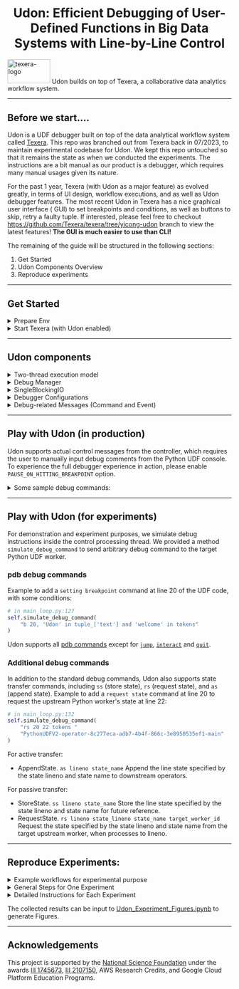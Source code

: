 <h1 align="center">Udon: Efficient Debugging of User-Defined Functions in Big Data Systems with Line-by-Line Control</h1>

<img src="core/new-gui/src/assets/logos/full_logo_small.png" alt="texera-logo" width="96px" height="54.5px"/> Udon builds on top of Texera, a collaborative data analytics workflow system.

***

## Before we start….

Udon is a UDF debugger built on top of the data analytical workflow system
called [Texera](https://github.com/Texera/texera). This repo was branched out from Texera back in 07/2023, to maintain
experimental codebase for Udon. We kept this repo untouched so that it remains the state as when we conducted the
experiments. The instructions are a bit manual as our product is a debugger, which requires many manual usages given its
nature.

For the past 1 year, Texera (with Udon as a major feature) as evolved greatly, in terms of UI design, workflow
executions, and as well as Udon debugger features. The most recent Udon in Texera has a nice graphical user interface (
GUI) to set breakpoints and conditions, as well as buttons to skip, retry a faulty tuple. If interested, please feel
free to checkout https://github.com/Texera/texera/tree/yicong-udon branch to view the latest features! **The GUI is much
easier to use than CLI!**

The remaining of the guide will be structured in the following sections:

1. Get Started
2. Udon Components Overview
3. Reproduce experiments

***

## Get Started

<details>
  <summary>Prepare Env</summary>

1. Clone this repo: `git clone https://github.com/Texera/Udon`
2. Prepare backend:
    1. Get into `core/amber` folder
    2. Install JDK@11
    3. Install sbt@1.5.5
    4. (Optional) Test building the project with `sbt clean package`
3. Prepare frontend:
    1. Get into `core/new-gui` folder
    2. Install node@18LTS
    3. Install yarn@1.22.22
    4. Install dependencies: `yarn install`
4. Prepare Python
    1. Install python@3.9
    2. Create a Python virtualenv `python3.9 -m venv venv`
    3. Checkout to the new virtual env: `source venv/bin/activate`
    4. **Important** Find out your Python executable path: `which python` and enter it into `core/amber/src/main/resources/python_udf.conf` -> `path` field
    5. Install Python dependencies: `pip install -r core/amber/requirements.txt`
    6. Some of the tests workflows require more dependencies:
        1. `pip install nltk`
        2. `pip install spacy~=3.2.6` , then `python -m spacy download en_core_web_sm`\
        3. `pip install Pillow`
    

</details>

<details>
  <summary>Start Texera (with Udon enabled)</summary>

1. Get back into `core/`
2. Start the service by executing `./scripts/deploy-daemon.sh`, which will start a web service at port 8080 and a
   worker instance.
3. In the browser, navigate to http://localhost:8080 to access the Texera service. We can run workflows and Udon tests
   here.
4. To terminate, execute `./scripts/terminate-daemon.sh` which will stop all services and release all ports.
</details>


***

## Udon components
<details>
  <summary>Two-thread execution model</summary>
Udon executes Python UDFs with a two-thread model.

- [Data processing thread](https://github.com/Texera/Udon/blob/master/core/amber/src/main/python/core/runnables/data_processor.py)
- [Control processing thread](https://github.com/Texera/Udon/blob/master/core/amber/src/main/python/core/runnables/main_loop.py)
</details>


<details>
  <summary>Debug Manager</summary>
Udon manages the integrated debugger with
a [DebuggerManager](https://github.com/Texera/Udon/blob/master/core/amber/src/main/python/core/architecture/managers/debug_manager.py).

</details>

<details>
  <summary>SingleBlockingIO</summary>
The customized IO that supports:
-Transferring one message at a time, from producer to consumer.
-Blocking readline() when no message is available.
-Whenever being blocked, it switches between producer and consumer.

With the `SingleBlockingIO`, we achieved the context switch between the control processing (aka, `main_loop`) and data
processing threads.
</details>

<details>
  <summary>Debugger Configurations</summary>
There are the following configurations:

| Parameter name              | Type | Default Value | Usage                                                             |
|-----------------------------|------|---------------|-------------------------------------------------------------------|
| PAUSE_ON_HITTING_BREAKPOINT | Bool | False         | Let the debugger halt the execution when hitting a breakpoint.    |
| PAUSE_ON_SETTING_BREAKPOINT | Bool | False         | Let the debugger halt the execution when a new breakpoint is set. |
| OP1_ENABLED                 | Bool | False         | Enables OP1, to hot-swap UDF code                                 |
| OP2_ENABLED                 | Bool | False         | Enables OP2, to pull up predicates                                |
</details>

<details>
  <summary>Debug-related Messages (Command and Event)</summary>

- `DebugCommand`: a message from the user to the debugger, instructing an operation in the debugger, expecting no
  response from the debugger.
- `DebugEvent`: a message from the debugger to the user, which could be a reply to a DebugCommand or an event triggered
  in the debugger (e.g., hit a breakpoint, exception).

The global picture of the debug-related messages exchange life cycle is shown below:
<img width="979" alt="Screenshot 2022-12-05 at 21 23 35" src="https://user-images.githubusercontent.com/17627829/205823569-00e1a53a-90f5-43c1-a686-77187343d4c7.png">

</details>

***

## Play with Udon (in production)

Udon supports actual control messages from the controller, which requires the user to manually input debug comments from
the Python UDF console.
To experience the full debugger experience in action, please enable `PAUSE_ON_HITTING_BREAKPOINT` option.

<details>
  <summary>Some sample debug commands:</summary>

- Set a breakpoint: `b 20, "hello" in tuple_['text']`
- Step (after hitting a breakpoint): `n`
- Continue (from a breakpoint): `c`
- Clear breakpoint: `clear 1` (where 1 is the breakpoint number); or `clear` for all
- List code: `ll`
</details>

***

## Play with Udon (for experiments)

For demonstration and experiment purposes, we simulate debug instructions inside the control
processing thread. We provided a method `simulate_debug_command` to send arbitrary debug command to the target Python
UDF worker.

### pdb debug commands

Example to add a `setting breakpoint` command at line 20 of the UDF code, with some conditions:

```python
# in main_loop.py:127
self.simulate_debug_command(
    "b 20, 'Udon' in tuple_['text'] and 'welcome' in tokens"
)
```

Udon supports all [pdb commands](https://docs.python.org/3/library/pdb.html)
except
for [`jump`](https://www.google.com/search?client=safari&rls=en&q=pdb+commands&ie=UTF-8&oe=UTF-8), [
`interact`](https://docs.python.org/3/library/pdb.html#pdbcommand-interact)
and [`quit`](https://docs.python.org/3/library/pdb.html#pdbcommand-quit).

### Additional debug commands

In addition to the standard debug commands, Udon also supports state transfer commands, including `ss` (store
state), `rs` (request state), and `as` (append state).
Example to add a `request state` command at line 20 to request the upstream Python worker's state at line 22:

```python
# in main_loop.py:132
self.simulate_debug_command(
    "rs 20 22 tokens "
    "PythonUDFV2-operator-8c277eca-adb7-4b4f-866c-3e8950535ef1-main"
)
```

For active transfer:

- AppendState. `as lineno state_name` Append the line state specified by the state lineno and state name to downstream
  operators.

For passive transfer:

- StoreState. `ss lineno state_name` Store the line state specified by the state lineno and state name for future
  reference.
- RequestState. `rs lineno state_lineno state_name target_worker_id` Request the state specified by the state lineno and
  state name from the target upstream worker, when processes to lineno.

***

## Reproduce Experiments:

<details>
  <summary>Example workflows for experimental purpose</summary>

- Workflows (W1 - W6) and datasets used in the experiments are available in [core/experiment-related](core/experiment-related/) directory.

</details>

<details>
  <summary>General Steps for One Experiment</summary>

1. On the UI, import one workflow.json into the workspace at one time.
2. Change the source operators to scan files from your own path on the UI.
    1. Click a source operator (e.g., CSV Scan), the property panel will show up on the right-hand side.
    2. Modify the `file path` field to your local file path.
3. Turn on the corresponding simulated debug command in `main_loop.py` (you do not need to restart the server. the
   python code changes are read upon every execution). See comments in code for details. Please make sure to turn on one
   simulated debug command at one time.
4. Submit the workflow to execute by clicking the blue Run button on the UI.
5. You can find execution time report from the logs under `core/log/` , or from the Python UDF console.
    1. Console: click the Python UDF operator on the UI, a console will show up on the bottom-left. Time will be printed
       out there.
    2. Logs:
        1. `tail -f core/log/*.log | grep "total time in eval:"`
        2. `tail -f core/log/*.log | grep "total time of operator:"`

</details>


<details>
  <summary>Detailed Instructions for Each Experiment</summary>

- To reproduce Table 1 & Figure 18, please set all four configurations to False. Then load W1-W5 and turn on the
  simulated debug command accordingly.
- To reproduce Figure 19, please set `OP1_ENABLED` and `OP2_ENABLED` to True separately, this will enable the two
  optimizations accordingly. Please enable both options to have both optimizations take effect. Then load W1-W5 and turn
  on the simulated debug command accordingly.
- To reproduce Figure 20, load the W3 and feel free to generate larger datasets with TPC-H.
- To reproduce Figure 21, load the W3 and change the number of workers on the Python UDF operator on the UI.
    - Click on a Python UDF operator, the property panel will show up on the right-hand side.
    - Modify the `Workers` field to any positive integer. Recommended range: 1 - 8 and it depends on your CPU.
- To reproduce Figure 23, Figure 24 & Figure 26, load the W6 and turn off all simulated breakpoints, turn on the
  simulated debug commands for `ss` (store state), `rs` (request state), and `as` (append state) as needed.
</details>

The collected results can be input to [Udon_Experiment_Figures.ipynb](core/experiment-related/Udon_Experiment_Figures.ipynb) to generate Figures.
***

## Acknowledgements

This project is supported by the <a href="http://www.nsf.gov">National Science Foundation</a> under the
awards [III 1745673](https://www.nsf.gov/awardsearch/showAward?AWD_ID=1745673), [III 2107150](https://www.nsf.gov/awardsearch/showAward?AWD_ID=2107150),
AWS Research Credits, and Google Cloud Platform Education Programs.
